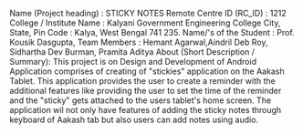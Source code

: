 Name (Project heading) : STICKY NOTES
Remote Centre ID (RC_ID) : 1212
College / Institute Name : Kalyani Government Engineering College
City, State, Pin Code : Kalya, West Bengal 741 235.
Name/'s of the Student : Prof. Kousik Dasgupta, Team Members : Hemant Agarwal,Aindril Deb Roy, Sidhartha Dev Burman, Pramita Aditya
About (Short Description / Summary): This project is on Design and Development of Android Application 
comprises of creating of "stickies" application on the Aakash Tablet. This application provides the user to create a reminder 
with the additional features like providing the user to set the time of the reminder and 
the "sticky" gets attached to the users tablet's home screen. The application wil not only have features of adding 
the sticky notes through keyboard of Aakash tab but also users can add notes using audio.
